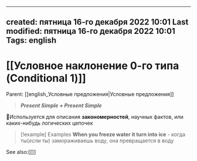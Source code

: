

---
created: пятница 16-го декабря 2022 10:01
Last modified: пятница 16-го декабря 2022 10:01
Tags: english
---

# [[Условное наклонение 0-го типа (Conditional 1)]]

Parent: [[english_Условные предложения|Условные предложения]]

>***Present Simple + Present Simple***

📌Используется для описания **закономерностей**, научных фактов, или каких-нибудь логических цепочек

>[!example] Examples
>**When you freeze water it turn into ice** - когда ты(_если ты_) замораживаешь воду, она превращается в воду


See also:[[]]  